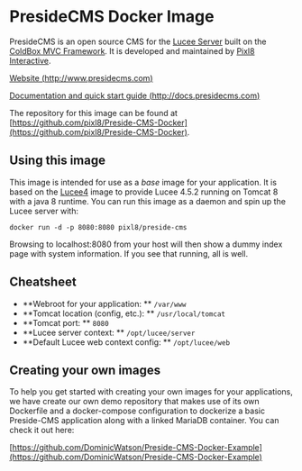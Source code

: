 # PresideCMS Docker Image

PresideCMS is an open source CMS for the [Lucee Server](http://luc.ee) built on the [ColdBox MVC Framework](http://www.coldbox.org). It is developed and maintained by [Pixl8 Interactive](http://www.pixl8.co.uk).

[Website (http://www.presidecms.com)](http://www.presidecms.com)

[Documentation and quick start guide (http://docs.presidecms.com)](http://docs.presidecms.com)

The repository for this image can be found at [https://github.com/pixl8/Preside-CMS-Docker](https://github.com/pixl8/Preside-CMS-Docker).

## Using this image

This image is intended for use as a _base_ image for your application. It is based on the [Lucee4](https://hub.docker.com/r/lucee/lucee4/) image to provide Lucee 4.5.2 running on Tomcat 8 with a java 8 runtime. You can run this image as a daemon and spin up the Lucee server with:

```
docker run -d -p 8080:8080 pixl8/preside-cms
```

Browsing to localhost:8080 from your host will then show a dummy index page with system information. If you see that running, all is well.

## Cheatsheet

* **Webroot for your application: ** `/var/www`
* **Tomcat location (config, etc.): ** `/usr/local/tomcat`
* **Tomcat port: ** `8080`
* **Lucee server context: ** `/opt/lucee/server`
* **Default Lucee web context config: ** `/opt/lucee/web`

## Creating your own images

To help you get started with creating your own images for your applications, we have create our own demo repository that makes use of its own Dockerfile and a docker-compose configuration to dockerize a basic Preside-CMS application along with a linked MariaDB container. You can check it out here:

[https://github.com/DominicWatson/Preside-CMS-Docker-Example](https://github.com/DominicWatson/Preside-CMS-Docker-Example)